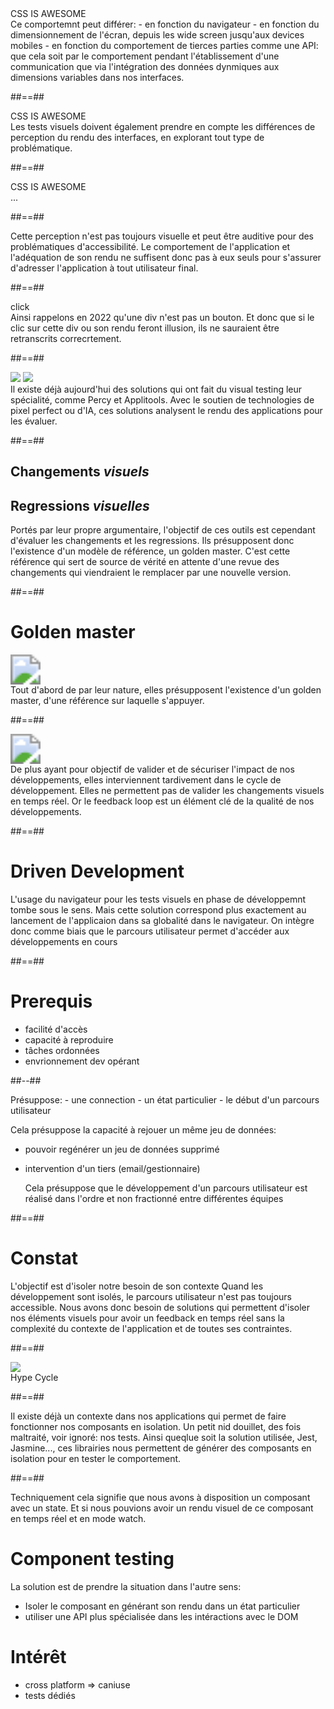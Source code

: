 <!-- .slide: class="full-center" -->

<div class="full-center">
    <div class="awesome-css">CSS IS AWESOME</div>  
</div>

<aside class="notes">
Ce comportemnt peut différer:
- en fonction du navigateur
- en fonction du dimensionnement de l'écran, depuis les wide screen jusqu'aux devices mobiles
- en fonction du comportement de tierces parties comme une API: que cela soit par le comportement pendant l'établissement d'une communication que via l'intégration des données dynmiques aux dimensions variables dans nos interfaces.

</aside>

##==##

<div class="full-center">
    <div class="awesome-css opacity">CSS IS AWESOME</div>  
</div>

<aside class="notes">
Les tests visuels doivent également prendre en compte les différences de perception du rendu des interfaces, en explorant tout type de problématique.
</aside>

##==##

<div class="full-center">
    <div class="awesome-css full-color">CSS IS AWESOME</div>  
</div>

<aside class="notes">
...
</aside>

##==##

<aside class="notes">
Cette perception n'est pas toujours visuelle et peut être auditive pour des problématiques d'accessibilité.
Le comportement de l'application et l'adéquation de son rendu ne suffisent donc pas à eux seuls pour s'assurer d'adresser l'application à tout utilisateur final.
</aside>

##==##
<div class="full-center">
click
</div>

<aside class="notes">
Ainsi rappelons en 2022 qu'une div n'est pas un bouton.
Et donc que si le clic sur cette div ou son rendu feront illusion, ils ne sauraient être retranscrits correcrtement.
</aside>


##==##

<div class="full-center sas-images-container">
<img class="sas-images" src='assets/images/percy.png'>
<img class="sas-images" src='assets/images/applitools.svg'>
</div>


<aside class="notes">
Il existe déjà aujourd'hui des solutions qui ont fait du visual testing leur spécialité, comme Percy et Applitools.
Avec le soutien de technologies de pixel perfect ou d'IA, ces solutions analysent le rendu des applications pour les évaluer.
</aside>

##==##

<div class="full-center sas-images-container">
<h2><strong>Changements</strong> <i>visuels</i></h2>
<h2><strong>Regressions</strong> <i>visuelles</i></h2>
</div>

<aside class="notes">
Portés par leur propre argumentaire, l'objectif de ces outils est cependant d'évaluer les changements et les regressions.
Ils présupposent donc l'existence d'un modèle de référence, un golden master.
C'est cette référence qui sert de source de vérité en attente d'une revue des changements qui viendraient le remplacer par une nouvelle version.
</aside>

##==##

# Golden master

<div class="full-center">
<img src="assets/images/old-new.png" style='zoom: 3'>
</div>

<aside class="notes">
Tout d'abord de par leur nature, elles présupposent l'existence d'un golden master, d'une référence sur laquelle s'appuyer.
</aside>


##==##

<div class="full-center">
<img src="assets/images/feedback-loop.png" style='zoom: 3'>
</div>

<aside class="notes">
De plus ayant pour objectif de valider et de sécuriser l'impact de nos développements,
elles interviennent tardivement dans le cycle de développement.
Elles ne permettent pas de valider les changements visuels en temps réel.
Or le feedback loop est un élément clé de la qualité de nos développements.
</aside>

##==##

<!-- .slide: class="transition bg-pink" -->

# Driven Development

<aside class="notes">
L'usage du navigateur pour les tests visuels en phase de développemnt tombe sous le sens.
Mais cette solution correspond plus exactement au lancement de l'applicaion dans sa globalité dans le navigateur.
On intègre donc comme biais que le parcours utilisateur permet d'accéder aux développements en cours
</aside>

##==##

<!-- .slide: class="two-column" -->

# Prerequis

- facilité d'accès
- capacité à reproduire
- tâches ordonnées
- envrionnement dev opérant

##--##

<!-- .slide: data-background="./web_modules/sfeir-school-theme/images/bg-blue-1.png" -->


<aside class="notes">
Présuppose:
- une connection
- un état particulier
- le début d'un parcours utilisateur

Cela présuppose la capacité à rejouer un même jeu de données:
- pouvoir regénérer un jeu de données supprimé
- intervention d'un tiers (email/gestionnaire)

  Cela présuppose que le développement d'un parcours utilisateur est réalisé dans l'ordre et non fractionné entre différentes équipes

</aside>


##==##

# Constat

<aside class="notes">
L'objectif est d'isoler notre besoin de son contexte
Quand les développement sont isolés, le parcours utilisateur n'est pas toujours accessible.
Nous avons donc besoin de solutions qui permettent d'isoler nos éléments visuels pour avoir un feedback en temps réel sans la complexité du contexte de l'application et de toutes ses contraintes.
</aside>

##==##

<div class="full-center">
<img src="assets/images/hype-cycle.png" />
</div>

<aside class="notes">
Hype Cycle
</aside>

##==##

<aside class="notes">
Il existe déjà un contexte dans nos applications qui permet de faire fonctionner nos composants en isolation.
Un petit nid douillet, des fois maltraité, voir ignoré: nos tests.
Ainsi queqlue soit la solution utilisée, Jest, Jasmine..., ces librairies nous permettent de générer des composants en isolation pour en tester le comportement.
</aside>

##==##

<aside class="notes">
Techniquement cela signifie que nous avons à disposition un composant avec un state.
Et si nous pouvions avoir un rendu visuel de ce composant en temps réel et en mode watch.
</aside>

# Component testing

La solution est de prendre la situation dans l'autre sens:

- Isoler le composant en générant son rendu dans un état particulier
- utiliser une API plus spécialisée dans les intéractions avec le DOM

# Intérêt

- cross platform => caniuse
- tests dédiés

